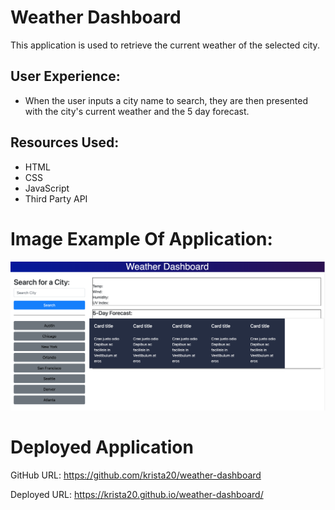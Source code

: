 # Weather Dashboard

This application is used to retrieve the current weather of the selected city.

## User Experience: 

* When the user inputs a city name to search, they are then presented with the city's current weather and the 5 day forecast.

## Resources Used:

* HTML
* CSS
* JavaScript
* Third Party API

# Image Example Of Application:

![](/assets/images/weatherdash.png)

# Deployed Application

GitHub URL:
https://github.com/krista20/weather-dashboard

Deployed URL:
https://krista20.github.io/weather-dashboard/